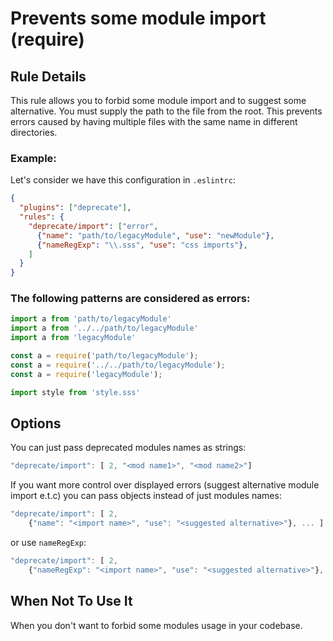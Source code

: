 # Prevents some module import (require) 

## Rule Details

This rule allows you to forbid some module import and to suggest some alternative.
You must supply the path to the file from the root. This prevents errors caused by having multiple files with the same name in different directories.

### Example:
Let's consider we have this configuration in `.eslintrc`:

```json
{
  "plugins": ["deprecate"],
  "rules": {
    "deprecate/import": ["error",
      {"name": "path/to/legacyModule", "use": "newModule"},
      {"nameRegExp": "\\.sss", "use": "css imports"},
    ]
  }
}
```

### The following patterns are considered as errors:

```js
import a from 'path/to/legacyModule'
import a from '../../path/to/legacyModule'
import a from 'legacyModule'

const a = require('path/to/legacyModule');
const a = require('../../path/to/legacyModule');
const a = require('legacyModule');

import style from 'style.sss'
```

## Options
You can just pass deprecated modules names as strings:

```js
"deprecate/import": [ 2, "<mod name1>", "<mod name2>"]
```

If you want more control over displayed errors (suggest alternative module import e.t.c)
you can pass objects instead of just modules names:

```js
"deprecate/import": [ 2, 
    {"name": "<import name>", "use": "<suggested alternative>"}, ... ]
```

or use `nameRegExp`:

```js
"deprecate/import": [ 2, 
    {"nameRegExp": "<import name>", "use": "<suggested alternative>"}, ... ]
```

## When Not To Use It

When you don't want to forbid some modules usage in your codebase.

